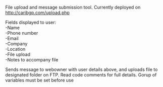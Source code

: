 File upload and message submission tool.  Currently deployed on http://caribgp.com/upload.php

Fields displayed to user:<br />
-Name<br />
-Phone number<br />
-Email<br />
-Company<br />
-Location<br />
-File upload<br />
-Notes to accompany file

Sends message to webowner with user details above, and uploads file to designated folder on FTP.  Read code comments for full details.  Gorup of variables must be set before use


